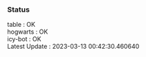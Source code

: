 ### Status


table : OK  
hogwarts : OK  
icy-bot : OK  
Latest Update : 2023-03-13 00:42:30.460640
